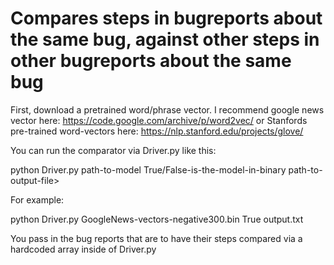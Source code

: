 # Compares steps in bugreports about the same bug, against other steps in other bugreports about the same bug

First, download a pretrained word/phrase vector. I recommend google news vector here: https://code.google.com/archive/p/word2vec/
or Stanfords pre-trained word-vectors here: https://nlp.stanford.edu/projects/glove/

You can run the comparator via Driver.py like this:

python Driver.py path-to-model True/False-is-the-model-in-binary path-to-output-file>

For example:

python Driver.py GoogleNews-vectors-negative300.bin True output.txt

You pass in the bug reports that are to have their steps compared via a hardcoded array inside of Driver.py

